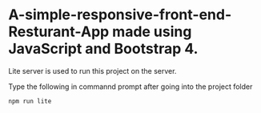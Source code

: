 # A-simple-responsive-front-end-Resturant-App made using JavaScript and Bootstrap 4.
Lite server is used to run this project on the server. 

Type the following in commannd prompt after going into the project folder

```
npm run lite
```

